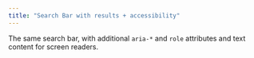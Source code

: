 ```yaml
---
title: "Search Bar with results + accessibility"
---
```


The same search bar, with additional `aria-*` and `role` attributes and text content for screen readers.

